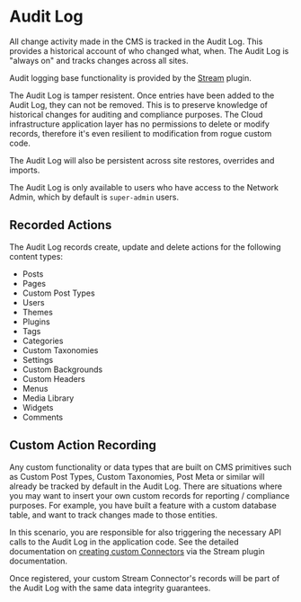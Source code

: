 # Audit Log

All change activity made in the CMS is tracked in the Audit Log. This provides a historical account of who changed what, when. The Audit Log is "always on" and tracks changes across all sites.

Audit logging base functionality is provided by the [Stream](https://github.com/xwp/stream/) plugin.

The Audit Log is tamper resistent. Once entries have been added to the Audit Log, they can not be removed. This is to preserve knowledge of historical changes for auditing and compliance purposes. The Cloud infrastructure application layer has no permissions to delete or modify records, therefore it's even resilient to modification from rogue custom code.

The Audit Log will also be persistent across site restores, overrides and imports.

The Audit Log is only available to users who have access to the Network Admin, which by default is `super-admin` users.

## Recorded Actions

The Audit Log records create, update and delete actions for the following content types:

- Posts
- Pages
- Custom Post Types
- Users
- Themes
- Plugins
- Tags
- Categories
- Custom Taxonomies
- Settings
- Custom Backgrounds
- Custom Headers
- Menus
- Media Library
- Widgets
- Comments

## Custom Action Recording

Any custom functionality or data types that are built on CMS primitives such as Custom Post Types, Custom Taxonomies, Post Meta or similar will already be tracked by default in the Audit Log. There are situations where you may want to insert your own custom records for reporting / compliance purposes. For example, you have built a feature with a custom database table, and want to track changes made to those entities.

In this scenario, you are responsible for also triggering the necessary API calls to the Audit Log in the application code. See the detailed documentation on [creating custom Connectors](https://github.com/xwp/stream/wiki/Creating-a-Custom-Connector) via the Stream plugin documentation.

Once registered, your custom Stream Connector's records will be part of the Audit Log with the same data integrity guarantees.
